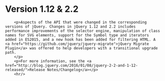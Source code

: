 # Version 1.12 &amp; 2.2

        <p>Aspects of the API that were changed in the corresponding versions of jQuery. Changes in jQuery 1.12 and 2.2 includes performance improvements of the selector engine, manipulation of class names for SVG elements, support for the Symbol type and iterators added in ES2015, and a new hook has been added for filtering HTML. A <a href="https://github.com/jquery/jquery-migrate">jQuery Migrate Plugin</a> was offered to help developers with a transitional upgrade path.
        </p>
        <p>For more information, see the <a href="http://blog.jquery.com/2016/01/08/jquery-2-2-and-1-12-released/">Release Notes/Changelog</a></p>
        <hr/>
      